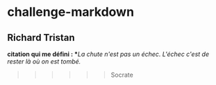 # challenge-markdown
## Richard Tristan
<b>citation qui me défini :
*</b><i>La chute n'est pas un échec. L'échec c'est de rester là où on est tombé.</i>
>>>>>>Socrate
